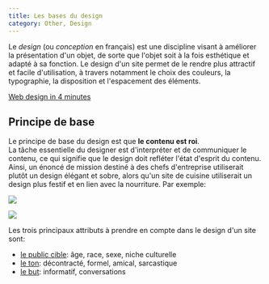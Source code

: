 ```yaml
---
title: Les bases du design
category: Other, Design
---
```


Le *design* (ou *conception* en français) est une discipline visant à améliorer la présentation d'un objet, de sorte que l'objet soit à la fois esthétique et adapté à sa fonction. Le design d'un site permet de le rendre plus attractif et facile d'utilisation, à travers notamment le choix des couleurs, la typographie, la disposition et l'espacement des éléments.

[Web design in 4 minutes](https://jgthms.com/web-design-in-4-minutes/)

## Principe de base

Le principe de base du design est que **le contenu est roi**.  
La tâche essentielle du designer est d'interpréter et de communiquer le contenu, ce qui signifie que le design doit refléter l'état d'esprit du contenu. Ainsi, un énoncé de mission destiné à des chefs d'entreprise utiliserait plutôt un design élégant et sobre, alors qu'un site de cuisine utiliserait un design plus festif et en lien avec la nourriture. Par exemple:

![](https://i.imgur.com/lpJByLLm.png)
<!--![](https://i.imgur.com/IxA4di2m.png)-->
![](https://i.imgur.com/nJIGvdVm.png)

Les trois principaux attributs à prendre en compte dans le design d'un site sont:
- <ins>le public cible</ins>: âge, race, sexe, niche culturelle
- <ins>le ton</ins>: décontracté, formel, amical, sarcastique
- <ins>le but</ins>: informatif, conversations
